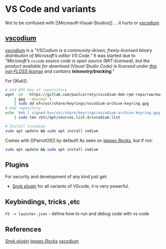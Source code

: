 # VS Code and variants

Not to be confused with [[Microsoft-Visual-Studios]] ... it hurts or [vscodium](https://vscodium.com/)

## [vscodium](https://vscodium.com/)

[vscodium](https://vscodium.com/) is a *"VSCodium is a community-driven, freely-licensed binary distribution of Microsoft’s editor VS Code."* It was started due to *"Microsoft’s `vscode` source code is open source (MIT-licensed), but the product available for download (Visual Studio Code) is licensed under [this not-FLOSS license](https://code.visualstudio.com/license) and contains **telemetry/tracking**."*

For [[Kali]]
```bash
# Add GPG key of repoisitory
wget -qO - https://gitlab.com/paulcarroty/vscodium-deb-rpm-repo/raw/master/pub.gpg \
    | gpg --dearmor \
    | sudo dd of=/usr/share/keyrings/vscodium-archive-keyring.gpg
# Add repository
echo 'deb [ signed-by=/usr/share/keyrings/vscodium-archive-keyring.gpg ] https://download.vscodium.com/debs vscodium main' \
    | sudo tee /etc/apt/sources.list.d/vscodium.list

# Install vscodium
sudo apt update && sudo apt install codium
```

Comes with [[ParrotOS]] by default! As seen on [Ippsec.Rocks](https://ippsec.rocks), but if not:
```bash
sudo apt update && sudo apt install codium
```
## Plugins

For security and development of any kind just get:
- [Snyk plugin](https://snyk.io/platform/ide-plugins/) for all variants of VScode, it is very powerful. 

## Keybindings, tricks ,etc

`F5 -> launcher.json` - define how to run and debug code with vs code


## References

[Snyk plugin](https://snyk.io/platform/ide-plugins/) 
[Ippsec.Rocks](https://ippsec.rocks)
[vscodium](https://vscodium.com/)